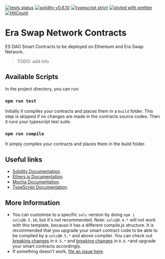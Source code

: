 [![tests status](https://github.com/KMPARDS/esn-contracts/workflows/tests/badge.svg)](https://github.com/KMPARDS/esn-contracts/actions) [![solidity v0.6.10](https://badgen.net/badge/solidity/v0.6.10/blue)](https://solidity.readthedocs.io/en/v0.6.10/) [![typescript strict](https://badgen.net/badge/typescript/strict/blue?icon=typescript)](https://www.typescriptlang.org/) [![styled with prettier](https://img.shields.io/badge/styled_with-prettier-ff69b4.svg)](https://github.com/prettier/prettier) [![HitCount](https://hits.dwyl.com/kmpards/esn-contracts.svg)](https://hits.dwyl.com/kmpards/esn-contracts)

# Era Swap Network Contracts

ES DAO Smart Contracts to be deployed on Ethereum and Era Swap Network.

> TODO: add info

## Available Scripts

In the project directory, you can run:

### `npm run test`

Initially it compiles your contracts and places them in a `build` folder. This step is skipped if no changes are made in the contracts source codes. Then it runs your typescript test suite.

### `npm run compile`

It simply compiles your contracts and places them in the build folder.

## Useful links

- [Solidity Documentation](https://solidity.readthedocs.io/en/v0.6.3/).
- [Ethers.js Documentation](https://docs.ethers.io/ethers.js/html/).
- [Mocha Documentation](https://devdocs.io/mocha-api/).
- [TypeScript Documentation](https://www.typescriptlang.org/docs/home).

## More Information

- You can customise to a specific `solc` version by doing `npm i solc@0.5.10`, but it's not recommended. Note: `solc@0.4.*` will not work with this template, because it has a different compile.js structure. It is recommended that you upgrade your smart contract code to be able to be compiled by a `solc@0.5.*` and above compiler. You can check out [breaking changes](https://solidity.readthedocs.io/en/v0.5.0/050-breaking-changes.html) in `0.5.*` and [breaking changes](https://solidity.readthedocs.io/en/v0.6.0/060-breaking-changes.html) in `0.6.*`and upgrade your smart contracts accordingly.
- If something doesn't work, [file an issue here](https://github.com/zemse/create-solidity-project/issues/new).
